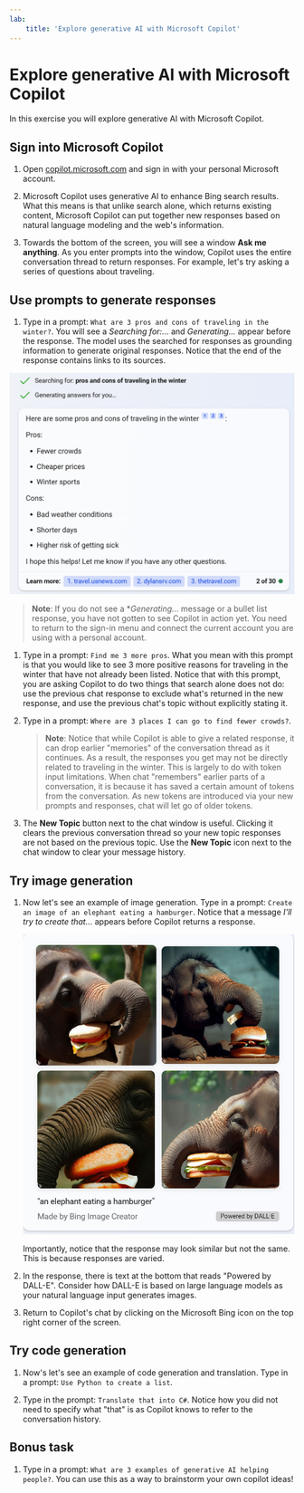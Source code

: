```yaml
---
lab:
    title: 'Explore generative AI with Microsoft Copilot'
---
```

# Explore generative AI with Microsoft Copilot

In this exercise you will explore generative AI with Microsoft Copilot. 

## Sign into Microsoft Copilot

1. Open [copilot.microsoft.com](https://copilot.microsoft.com?azure-portal=true) and sign in with your personal Microsoft account.

1. Microsoft Copilot uses generative AI to enhance Bing search results. What this means is that unlike search alone, which returns existing content, Microsoft Copilot can put together new responses based on natural language modeling and the web's information.  

1. Towards the bottom of the screen, you will see a window **Ask me anything**. As you enter prompts into the window, Copilot uses the entire conversation thread to return responses. For example, let's try asking a series of questions about traveling.

## Use prompts to generate responses

1. Type in a prompt: `What are 3 pros and cons of traveling in the winter?`. You will see a *Searching for:...* and *Generating...* appear before the response. The model uses the searched for responses as grounding information to generate original responses. Notice that the end of the response contains links to its sources. 

![A screenshot of Copilot's response to a traveling prompt with three bullets for pros and three bullets for cons.](./media/generative-ai/bing-copilot-response-traveling.png) 

> **Note**: If you do not see a **Generating...* message or a bullet list response, you have not gotten to see Copilot in action yet. You need to return to the sign-in menu and connect the current account you are using with a personal account. 
 
1. Type in a prompt: `Find me 3 more pros`. What you mean with this prompt is that you would like to see 3 more positive reasons for traveling in the winter that have not already been listed. Notice that with this prompt, you are asking Copilot to do two things that search alone does not do: use the previous chat response to exclude what's returned in the new response, and use the previous chat's topic without explicitly stating it. 

1. Type in a prompt: `Where are 3 places I can go to find fewer crowds?`. 

    > **Note**: Notice that while Copilot is able to give a related response, it can drop earlier "memories" of the conversation thread as it continues. As a result, the responses you get may not be directly related to traveling in the winter. This is largely to do with token input limitations. When chat "remembers" earlier parts of a conversation, it is because it has saved a certain amount of tokens from the conversation. As new tokens are introduced via your new prompts and responses, chat will let go of older tokens. 

1. The **New Topic** button next to the chat window is useful. Clicking it clears the previous conversation thread so your new topic responses are not based on the previous topic. Use the **New Topic** icon next to the chat window to clear your message history. 

## Try image generation

1. Now let's see an example of image generation. Type in a prompt: `Create an image of an elephant eating a hamburger`. Notice that a message *I'll try to create that...* appears before Copilot returns a response. 

    ![A screenshot of elephants eating hamgburgers.](./media/generative-ai/dall-e-elephant.png)

    Importantly, notice that the response may look similar but not the same. This is because responses are varied.  

1. In the response, there is text at the bottom that reads "Powered by DALL-E". Consider how DALL-E is based on large language models as your natural language input generates images. 

1. Return to Copilot's chat by clicking on the Microsoft Bing icon on the top right corner of the screen. 

## Try code generation

1. Now's let's see an example of code generation and translation. Type in a prompt: `Use Python to create a list`. 

1. Type in the prompt: `Translate that into C#`. Notice how you did not need to specify what "that" is as Copilot knows to refer to the conversation history.

## Bonus task

1. Type in a prompt: `What are 3 examples of generative AI helping people?`. You can use this as a way to brainstorm your own copilot ideas!  
